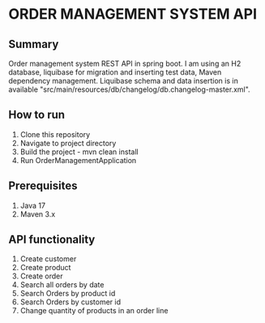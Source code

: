 # ORDER MANAGEMENT SYSTEM API

## Summary

Order management system REST API in spring boot. I am using an H2 database, liquibase for migration and inserting test data, Maven dependency management.
Liquibase schema and data insertion is in available "src/main/resources/db/changelog/db.changelog-master.xml".

## How to run

1. Clone this repository
2. Navigate to project directory
3. Build the project - mvn clean install
4. Run OrderManagementApplication

## Prerequisites

1. Java 17
2. Maven 3.x

## API functionality

1. Create customer
2. Create product
3. Create order
4. Search all orders by date
5. Search Orders by product id
6. Search Orders by customer id
7. Change quantity of products in an order line
